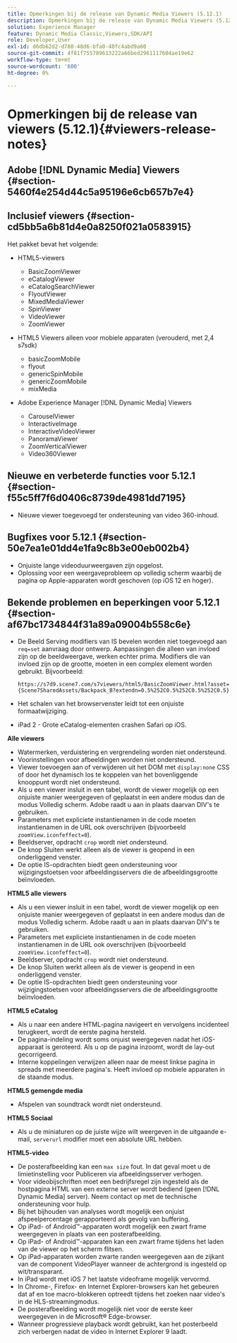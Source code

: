```yaml
---
title: Opmerkingen bij de release van Dynamic Media Viewers (5.12.1)
description: Opmerkingen bij de release van Dynamic Media Viewers (5.12.1)
solution: Experience Manager
feature: Dynamic Media Classic,Viewers,SDK/API
role: Developer,User
exl-id: d6db62d2-d780-48d6-bfa0-40fc4abd9a60
source-git-commit: 4f81f755789613222a66bed2961117604ae19e62
workflow-type: tm+mt
source-wordcount: '600'
ht-degree: 0%

---
```


# Opmerkingen bij de release van viewers (5.12.1){#viewers-release-notes}

## Adobe [!DNL Dynamic Media] Viewers {#section-5460f4e254d44c5a95196e6cb657b7e4}

## Inclusief viewers {#section-cd5bb5a6b81d4e0a8250f021a0583915}

Het pakket bevat het volgende:

* HTML5-viewers

   * BasicZoomViewer
   * eCatalogViewer
   * eCatalogSearchViewer
   * FlyoutViewer
   * MixedMediaViewer
   * SpinViewer
   * VideoViewer
   * ZoomViewer

* HTML5 Viewers alleen voor mobiele apparaten (verouderd, met 2,4 s7sdk)

   * basicZoomMobile
   * flyout
   * genericSpinMobile
   * genericZoomMobile
   * mixMedia

* Adobe Experience Manager [!DNL Dynamic Media] Viewers

   * CarouselViewer
   * InteractiveImage
   * InteractiveVideoViewer
   * PanoramaViewer
   * ZoomVerticalViewer
   * Video360Viewer

## Nieuwe en verbeterde functies voor 5.12.1 {#section-f55c5ff7f6d0406c8739de4981dd7195}

* Nieuwe viewer toegevoegd ter ondersteuning van video 360-inhoud.

## Bugfixes voor 5.12.1 {#section-50e7ea1e01dd4e1fa9c8b3e00eb002b4}

* Onjuiste lange videoduurweergaven zijn opgelost.
* Oplossing voor een weergaveprobleem op volledig scherm waarbij de pagina op Apple-apparaten wordt geschoven (op iOS 12 en hoger).

## Bekende problemen en beperkingen voor 5.12.1 {#section-af67bc1734844f31a89a09004b558c6e}

* De Beeld Serving modifiers van IS bevelen worden niet toegevoegd aan `req=set` aanvraag door ontwerp. Aanpassingen die alleen van invloed zijn op de beeldweergave, werken echter prima. Modifiers die van invloed zijn op de grootte, moeten in een complex element worden gebruikt. Bijvoorbeeld:

  `https://s7d9.scene7.com/s7viewers/html5/BasicZoomViewer.html?asset= {Scene7SharedAssets/Backpack_B?extendn=0.5%252C0.5%252C0.5%252C0.5}`

* Het schalen van het browservenster leidt tot een onjuiste formaatwijziging.
* iPad 2 - Grote eCatalog-elementen crashen Safari op iOS.

**Alle viewers**

* Watermerken, verduistering en vergrendeling worden niet ondersteund.
* Voorinstellingen voor afbeeldingen worden niet ondersteund.
* Viewer toevoegen aan of verwijderen uit het DOM met `display:none` CSS of door het dynamisch los te koppelen van het bovenliggende knooppunt wordt niet ondersteund.
* Als u een viewer insluit in een tabel, wordt de viewer mogelijk op een onjuiste manier weergegeven of geplaatst in een andere modus dan de modus Volledig scherm. Adobe raadt u aan in plaats daarvan DIV&#39;s te gebruiken.
* Parameters met expliciete instantienamen in de code moeten instantienamen in de URL ook overschrijven (bijvoorbeeld `zoomView.iconfeffect=0`).
* Beeldserver, opdracht `crop` wordt niet ondersteund.
* De knop Sluiten werkt alleen als de viewer is geopend in een onderliggend venster.
* De optie IS-opdrachten biedt geen ondersteuning voor wijzigingstoetsen voor afbeeldingsservers die de afbeeldingsgrootte beïnvloeden.

**HTML5 alle viewers**

* Als u een viewer insluit in een tabel, wordt de viewer mogelijk op een onjuiste manier weergegeven of geplaatst in een andere modus dan de modus Volledig scherm. Adobe raadt u aan in plaats daarvan DIV&#39;s te gebruiken.
* Parameters met expliciete instantienamen in de code moeten instantienamen in de URL ook overschrijven (bijvoorbeeld `zoomView.iconfeffect=0`).
* Beeldserver, opdracht `crop` wordt niet ondersteund.
* De knop Sluiten werkt alleen als de viewer is geopend in een onderliggend venster.
* De optie IS-opdrachten biedt geen ondersteuning voor wijzigingstoetsen voor afbeeldingsservers die de afbeeldingsgrootte beïnvloeden.

**HTML5 eCatalog**

* Als u naar een andere HTML-pagina navigeert en vervolgens incidenteel terugkeert, wordt de eerste pagina hersteld.
* De pagina-indeling wordt soms onjuist weergegeven nadat het iOS-apparaat is geroteerd. Als u op de pagina inzoomt, wordt de lay-out gecorrigeerd.
* Interne koppelingen verwijzen alleen naar de meest linkse pagina in spreads met meerdere pagina&#39;s. Heeft invloed op mobiele apparaten in de staande modus.

**HTML5 gemengde media**

* Afspelen van soundtrack wordt niet ondersteund.

**HTML5 Sociaal**

* Als u de miniaturen op de juiste wijze wilt weergeven in de uitgaande e-mail, `serverurl` modifier moet een absolute URL hebben.

**HTML5-video**

* De posterafbeelding kan een `max size` fout. In dat geval moet u de limietinstelling voor Publiceren via afbeeldingsserver verhogen.
* Voor videobijschriften moet een bedrijfsregel zijn ingesteld als de hostpagina HTML van een externe server wordt bediend (geen [!DNL Dynamic Media] server). Neem contact op met de technische ondersteuning voor hulp.
* Bij het bijhouden van analyses wordt mogelijk een onjuist afspeelpercentage gerapporteerd als gevolg van buffering.
* Op iPad- of Android™-apparaten wordt mogelijk een zwart frame weergegeven in plaats van een posterafbeelding.
* Op iPad- of Android™-apparaten kan een zwart frame tijdens het laden van de viewer op het scherm flitsen.
* Op iPad-apparaten worden zwarte randen weergegeven aan de zijkant van de component VideoPlayer wanneer de achtergrond is ingesteld op wit/transparant.
* In iPad wordt met iOS 7 het laatste videoframe mogelijk vervormd.
* In Chrome-, Firefox- en Internet Explorer-browsers kan het gebeuren dat af en toe macro-blokkeren optreedt tijdens het zoeken naar video&#39;s in de HLS-streamingmodus.
* De posterafbeelding wordt mogelijk niet voor de eerste keer weergegeven in de Microsoft® Edge-browser.
* Wanneer progressieve playback wordt gebruikt, kan het posterbeeld zich verbergen nadat de video in Internet Explorer 9 laadt.
